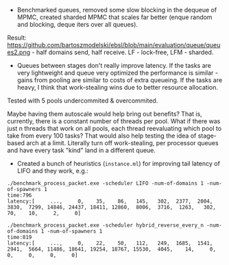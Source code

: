 * Benchmarked queues, removed some slow blocking in the dequeue of MPMC, created sharded MPMC that scales far better (enque random and blocking, deque iters over all queues). 

Result: https://github.com/bartoszmodelski/ebsl/blob/main/evaluation/queue/queues2.png - half domains send, half receive. LF - lock-free, LFM - sharded. 



* Queues between stages don't really improve latency. If the tasks are very lightweight and queue very optimized the performance is similar - gains from pooling are similar to costs of extra queueing. If the tasks are heavy, I think that work-stealing wins due to better resource allocation. 

Tested with 5 pools undercommited & overcommited.

Maybe having them autoscale would help bring out benefits? That is, currently, there is a constant number of threads per pool. What if there was just n threads that work on all pools, each thread reevaluating which pool to take from every 100 tasks? That would also help testing the idea of stage-based arch at a limit. Literally turn off work-stealing, per processor queues and have every task "kind" land in a different queue. 



* Created a bunch of heuristics (`instance.ml`) for improving tail latency of LIFO and they work, e.g.:

```
./benchmark_process_packet.exe -scheduler LIFO -num-of-domains 1 -num-of-spawners 1
time:796
latency:[     ...,     0,    35,    86,   145,   302,  2377,  2004,  3830,  7299, 14846, 24437, 18411, 12860,  8006,  3716,  1263,   302,    70,    10,     2,     0]

./benchmark_process_packet.exe -scheduler hybrid_reverse_every_n -num-of-domains 1 -num-of-spawners 1
time:819
latency:[     ...,     0,    22,    50,   112,   249,  1685,  1541,  2941,  5664, 11486, 18641, 19254, 18767, 15530,  4045,    14,     0,     0,     0,     0,     0]
```